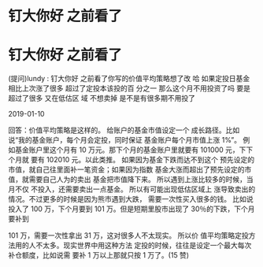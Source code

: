 # 钉大你好 之前看了

# 钉大你好 之前看了

(提问)lundy : 钉大你好 之前看了你写的价值平均策略想了改 哈 如果定投日基金相比上次涨了很多 超过了定投本该投的百 分之一 那么这个月不用投资了吗 要是超过了很多 又在低估区 域 不想卖掉 是不是有很多期不用投了

2019-01-10

回答：价值平均策略是这样的。 给账户的基金市值设定一个 成长路径。比如说“我的基金账户，每个月会定投，同时保证 基金账户每个月市值上涨 1%”。 例如基金账户里这个月有 10 万元。那下个月的基金账户里就要有 101000 元，下下个月就 要有 102010 元。以此类推。 如果因为基金下跌而达不到这个 预先设定的市值，就自己往里面补一笔资金；如果因为指数 基金大涨而超出了预先设定的市值，就需要自己人为的卖出 基金把市值降下来。 所以遇到上涨比较多的时候，当月不仅 不投入，还需要卖出一点基金。 所以有可能出现低估区域上 涨导致卖出的情况。不过更多的时候是因为熊市遇到大跌， 需要一次性买入很多的钱。 比如说投入了 100 万，下个月要到 101 万。但是短期里股市出现了 30％的下跌，下个月要补到

101 万，需要一次性拿出 31 万，这对很多人不太现实。 所以价 值平均策略定投方法用的人不太多。现实世界中用这种方法 定投的时候，往往是设定一个最大每次补仓额度，比如说需 要补 1 万以上那就只按 1 万了。(15 赞)